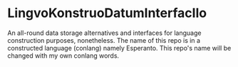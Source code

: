 # LingvoKonstruoDatumInterfacIlo
An all-round data storage alternatives and interfaces for language construction purposes, nonetheless. The name of this repo is in a constructed language (conlang) namely Esperanto. This repo's name will be changed with my own conlang words.

